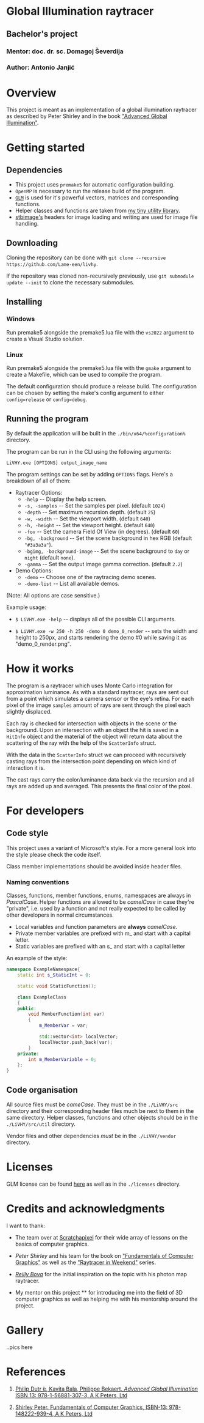 # Global Illumination raytracer
## Bachelor's project
### Mentor: doc. dr. sc. Domagoj Ševerdija
### Author: Antonio Janjić

# Overview
This project is meant as an implementation of a global illumination raytracer as described by Peter Shirley and in the book ["Advanced Global Illumination"][1].

# Getting started

## Dependencies
* This project uses `premake5` for automatic configuration building.
* `OpenMP` is necessary to run the release build of the program.
* [`GLM`](https://github.com/g-truc/glm) is used for it's powerful vectors, matrices and corresponding functions.
* Helper classes and functions are taken from [my tiny utility library]().
* [stbimage's](https://github.com/nothings/stb) headers for image loading and writing are used for image file handling.

## Downloading
Cloning the repository can be done with `git clone --recursive https://github.com/Lame-een/livhy`.

If the repository was cloned non-recursively previously, use `git submodule update --init` to clone the necessary submodules.

## Installing

### Windows
Run premake5 alongside the premake5.lua file with the `vs2022` argument to create a Visual Studio solution.

### Linux
Run premake5 alongside the premake5.lua file with the `gmake` argument to create a Makefile, which can be used to compile the program. 

The default configuration should produce a release build. The configuration can be chosen by setting the make's config argument to either `config=release` or `config=debug`.

## Running the program
By default the application will be built in the `./bin/x64/%configuration%` directory.

The program can be run in the CLI using the following arguments:

```
LiVHY.exe [OPTIONS] output_image_name
```

The program settings can be set by adding `OPTIONS` flags. Here's a breakdown of all of them:
* Raytracer Options:
    * `-help` -- Display the help screen.
	* `-s, -samples` -- Set the samples per pixel. (default `1024`)
	* `-depth` -- Set maximum recursion depth. (default `25`)
	* `-w, -width` -- Set the viewport width. (default `640`)
	* `-h, -height` -- Set the viewport height. (default `640`)
	* `-fov` -- Set the camera Field Of View (in degrees). (default `60`)
	* `-bg, -background` -- Set the scene background in hex RGB (default `"#3a3a3a"`).
	* `-bgimg, -background-image` -- Set the scene background to `day` or `night` (default `none`).
	* `-gamma` -- Set the output image gamma correction. (default `2.2`)
* Demo Options:
	* `-demo` -- Choose one of the raytracing demo scenes.
	* `-demo-list` -- List all available demos.

(Note: All options are case sensitive.)


Example usage:
* `$ LiVHY.exe -help` -- displays all of the possible CLI arguments.

* `$ LiVHY.exe -w 250 -h 250 -demo 0 demo_0_render` -- sets the width and height to 250px, and starts rendering the demo #0 while saving it as "demo_0_render.png".

# How it works
The program is a raytracer which uses Monte Carlo integration for approximation luminance. As with a standard raytracer, rays are sent out from a point which simulates a camera sensor or the eye's retina.
For each pixel of the image `samples` amount of rays are sent through the pixel each slightly displaced.

Each ray is checked for intersection with objects in the scene or the background. Upon an intersection with an object the hit is saved in a `HitInfo` object and the material of the object will return data about the scattering of the ray with the help of the `ScatterInfo` struct.

With the data in the `ScatterInfo` struct we can proceed with recursively casting rays from the intersection point depending on which kind of interaction it is.

The cast rays carry the color/luminance data back via the recursion and all rays are added up and averaged. This presents the final color of the pixel.

# For developers

## Code style
This project uses a variant of Microsoft's style. For a more general look into the style please check the code itself.

Class member implementations should be avoided inside header files.

### Naming conventions
Classes, functions, member functions, enums, namespaces are always in *PascalCase*.
Helper functions are allowed to be *camelCase* in case they're "private", i.e. used by a function and not really expected to be called by other developers in normal circumstances.

* Local variables and function parameters are **always** *camelCase*. 
* Private member variables are prefixed with m_ and start with a capital letter.
* Static variables are prefixed with an s_ and start with a capital letter

An example of the style:

```c++
namespace ExampleNamespace{
	static int s_StaticInt = 0;

    static void StaticFunction();

    class ExampleClass
    {
    public:
        void MemberFunction(int var)
        {
            m_MemberVar = var;

            std::vector<int> localVector;
			localVector.push_back(var);
        }
    private:
        int m_MemberVariable = 0;
    };
}
```

## Code organisation
All source files must be *cameCase*. They must be in the `./LiVHY/src` directory and their corresponding header files much be next to them in the same directory.
Helper classes, functions and other objects should be in the `./LiVHY/src/util` directory.

Vendor files and other dependencies *must* be in the `./LiVHY/vendor` directory.

# Licenses

GLM license can be found [here](https://github.com/g-truc/glm/blob/master/copying.txt) as well as in the `./licenses` directory.

# Credits and acknowledgments
I want to thank:
* The team over at [Scratchapixel]() for their wide array of lessons on the basics of computer graphics.

* *Peter Shirley* and his team for the book on ["Fundamentals of Computer Graphics"][2] as well as the ["Raytracer in Weekend"](https://raytracing.github.io/) series.

* [*Reilly Bova*](https://github.com/ReillyBova) for the initial inspiration on the topic with his photon map raytracer.

* My mentor on this project ** for introducing me into the field of 3D computer graphics as well as helping me with his mentorship around the project.

# Gallery

..pics here

# References

1. [Philip Dutr ́e, Kavita Bala, Philippe Bekaert. *Advanced Global Illumination* ISBN 13: 978-1-56881-307-3, A K Peters, Ltd][1]

2. [Shirley Peter. Fundamentals of Computer Graphics, ISBN-13: 978-148222-939-4, A K Peters, Ltd][2]

[1]: https://www.oreilly.com/library/view/advanced-global-illumination/9781439864951/
[2]: https://books.google.com/books/about/Fundamentals_of_Computer_Graphics.html?id=QUQ3EAAAQBAJ